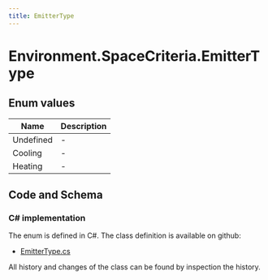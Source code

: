 ```yaml
---
title: EmitterType
---
```


# Environment.SpaceCriteria.EmitterType



## Enum values

| Name            | Description                                                    |
|-----------------|----------------------------------------------------------------|
| Undefined |  -  |
| Cooling |  -  |
| Heating |  -  |


## Code and Schema

### C# implementation

The enum is defined in C#. The class definition is available on github:

- [EmitterType.cs](https://github.com/BHoM/BHoM/blob/develop/Environment_oM/SpaceCriteria/Enums/EmitterType.cs)

All history and changes of the class can be found by inspection the history.
